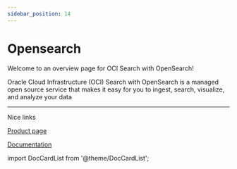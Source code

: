 ```yaml
---
sidebar_position: 14
---
```


# Opensearch
Welcome to an overview page for OCI Search with OpenSearch!

Oracle Cloud Infrastructure (OCI) Search with OpenSearch is a managed open source service that makes it easy for you to ingest,
search, visualize, and analyze your data

---
Nice links

[Product page](https://www.oracle.com/cloud/search/)

[Documentation](https://docs.oracle.com/en-us/iaas/Content/search-opensearch/home.htm)

import DocCardList from '@theme/DocCardList';

<DocCardList />